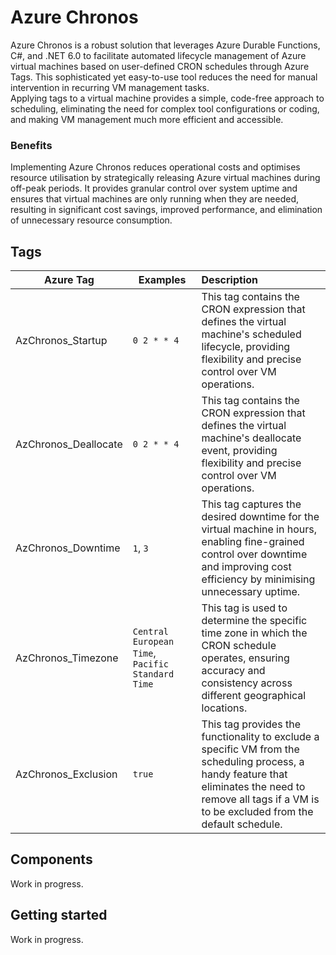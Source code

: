 # Azure Chronos

Azure Chronos is a robust solution that leverages Azure Durable Functions, C#, and .NET 6.0 to facilitate automated lifecycle management of Azure virtual machines based on user-defined CRON schedules through Azure Tags. This sophisticated yet easy-to-use tool reduces the need for manual intervention in recurring VM management tasks.  
Applying tags to a virtual machine provides a simple, code-free approach to scheduling, eliminating the need for complex tool configurations or coding, and making VM management much more efficient and accessible.

### Benefits
Implementing Azure Chronos reduces operational costs and optimises resource utilisation by strategically releasing Azure virtual machines during off-peak periods. It provides granular control over system uptime and ensures that virtual machines are only running when they are needed, resulting in significant cost savings, improved performance, and elimination of unnecessary resource consumption.

## Tags
| Azure Tag   |      Examples      |  Description |
|----------|-------------|:------|
| AzChronos_Startup | `0 2 * * 4` | This tag contains the CRON expression that defines the virtual machine's scheduled lifecycle, providing flexibility and precise control over VM operations. |
| AzChronos_Deallocate | `0 2 * * 4` | This tag contains the CRON expression that defines the virtual machine's deallocate event, providing flexibility and precise control over VM operations. |
| AzChronos_Downtime | `1`, `3` | This tag captures the desired downtime for the virtual machine in hours, enabling fine-grained control over downtime and improving cost efficiency by minimising unnecessary uptime. |
| AzChronos_Timezone |    `Central European Time`, `Pacific Standard Time`   |   This tag is used to determine the specific time zone in which the CRON schedule operates, ensuring accuracy and consistency across different geographical locations. |
| AzChronos_Exclusion | `true` |    This tag provides the functionality to exclude a specific VM from the scheduling process, a handy feature that eliminates the need to remove all tags if a VM is to be excluded from the default schedule. |

## Components
Work in progress.

## Getting started
Work in progress.

